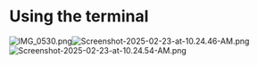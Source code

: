 # Using the terminal

![IMG\_0530.png](https://img.fullstacked.org/IMG_0530.png)![Screenshot-2025-02-23-at-10.24.46-AM.png](https://img.fullstacked.org/Screenshot-2025-02-23-at-10.24.46-AM.png)![Screenshot-2025-02-23-at-10.24.54-AM.png](https://img.fullstacked.org/Screenshot-2025-02-23-at-10.24.54-AM.png)

